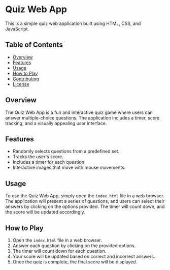 # Quiz Web App

This is a simple quiz web application built using HTML, CSS, and JavaScript.

## Table of Contents

- [Overview](#overview)
- [Features](#features)
- [Usage](#usage)
- [How to Play](#how-to-play)
- [Contributing](#contributing)
- [License](#license)

## Overview

The Quiz Web App is a fun and interactive quiz game where users can answer multiple-choice questions. The application includes a timer, score tracking, and a visually appealing user interface.

## Features

- Randomly selects questions from a predefined set.
- Tracks the user's score.
- Includes a timer for each question.
- Interactive images that move with mouse movements.

## Usage

To use the Quiz Web App, simply open the `index.html` file in a web browser. The application will present a series of questions, and users can select their answers by clicking on the options provided. The timer will count down, and the score will be updated accordingly.

## How to Play

1. Open the `index.html` file in a web browser.
2. Answer each question by clicking on the provided options.
3. The timer will count down for each question.
4. Your score will be updated based on correct and incorrect answers.
5. Once the quiz is complete, the final score will be displayed.
